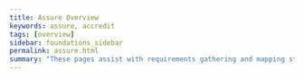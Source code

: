 ```yaml
---
title: Assure Overview
keywords: assure, accredit
tags: [overview]
sidebar: foundations_sidebar
permalink: assure.html
summary: "These pages assist with requirements gathering and mapping stages of a ITK3 Messaging Solution development process."
---
```

